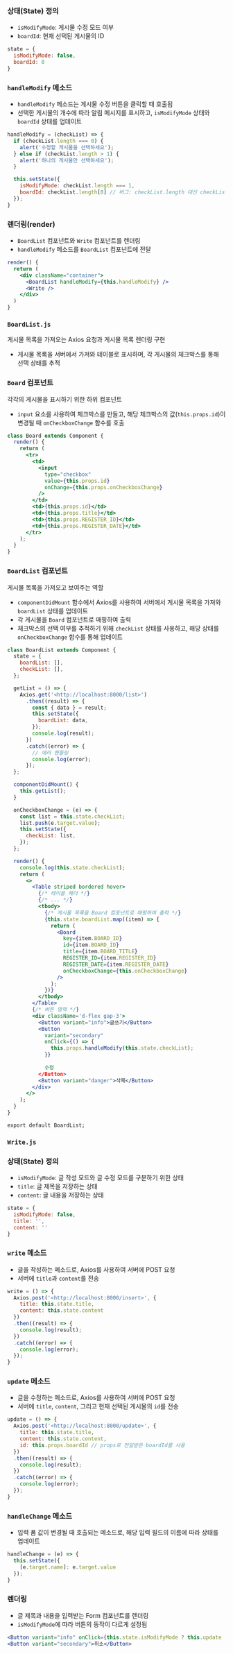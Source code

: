 ### **상태(State) 정의**

- `isModifyMode`: 게시물 수정 모드 여부
- `boardId`: 현재 선택된 게시물의 ID

```jsx
state = {
  isModifyMode: false,
  boardId: 0
}
```

### **`handleModify` 메소드**

- `handleModify` 메소드는 게시물 수정 버튼을 클릭할 때 호출됨
- 선택한 게시물의 개수에 따라 알림 메시지를 표시하고, `isModifyMode` 상태와 `boardId` 상태를 업데이트

```jsx
handleModify = (checkList) => {
  if (checkList.length === 0) {
    alert('수정할 게시물을 선택하세요');
  } else if (checkList.length > 1) {
    alert('하나의 게시물만 선택하세요');
  }

  this.setState({
    isModifyMode: checkList.length === 1,
    boardId: checkList.length[0] // 버그: checkList.length 대신 checkList[0]로 수정
  });
}

```

### 렌더링(render)

- `BoardList` 컴포넌트와 `Write` 컴포넌트를 렌더링
- `handleModify` 메소드를 `BoardList` 컴포넌트에 전달

```jsx
render() {
  return (
    <div className="container">
      <BoardList handleModify={this.handleModify} />
      <Write />
    </div>
  )
}

```


### `BoardList.js`

게시물 목록을 가져오는 Axios 요청과 게시물 목록 렌더링 구현

- 게시물 목록을 서버에서 가져와 테이블로 표시하며, 각 게시물의 체크박스를 통해 선택 상태를 추적

### `Board` 컴포넌트

각각의 게시물을 표시하기 위한 하위 컴포넌트

- `input` 요소를 사용하여 체크박스를 만들고, 해당 체크박스의 값(`this.props.id`)이 변경될 때 `onCheckboxChange` 함수를 호출

```jsx
class Board extends Component {
  render() {
    return (
      <tr>
        <td>
          <input
            type="checkbox"
            value={this.props.id}
            onChange={this.props.onCheckboxChange}
          />
        </td>
        <td>{this.props.id}</td>
        <td>{this.props.title}</td>
        <td>{this.props.REGISTER_ID}</td>
        <td>{this.props.REGISTER_DATE}</td>
      </tr>
    );
  }
}
```

### `BoardList` 컴포넌트

게시물 목록을 가져오고 보여주는 역할

- `componentDidMount` 함수에서 Axios를 사용하여 서버에서 게시물 목록을 가져와 `boardList` 상태를 업데이트
- 각 게시물을 `Board` 컴포넌트로 매핑하여 출력
- 체크박스의 선택 여부를 추적하기 위해 `checkList` 상태를 사용하고, 해당 상태를 `onCheckboxChange` 함수를 통해 업데이트

```jsx
class BoardList extends Component {
  state = {
    boardList: [],
    checkList: [],
  };

  getList = () => {
    Axios.get('<http://localhost:8000/list>')
      .then((result) => {
        const { data } = result;
        this.setState({
          boardList: data,
        });
        console.log(result);
      })
      .catch((error) => {
        // 에러 핸들링
        console.log(error);
      });
  };

  componentDidMount() {
    this.getList();
  }

  onCheckboxChange = (e) => {
    const list = this.state.checkList;
    list.push(e.target.value);
    this.setState({
      checkList: list,
    });
  };

  render() {
    console.log(this.state.checkList);
    return (
      <>
        <Table striped bordered hover>
          {/* 테이블 헤더 */}
          {/* ... */}
          <tbody>
            {/* 게시물 목록을 Board 컴포넌트로 매핑하여 출력 */}
            {this.state.boardList.map((item) => {
              return (
                <Board
                  key={item.BOARD_ID}
                  id={item.BOARD_ID}
                  title={item.BOARD_TITLE}
                  REGISTER_ID={item.REGISTER_ID}
                  REGISTER_DATE={item.REGISTER_DATE}
                  onCheckboxChange={this.onCheckboxChange}
                />
              );
            })}
          </tbody>
        </Table>
        {/* 버튼 영역 */}
        <div className='d-flex gap-3'>
          <Button variant="info">글쓰기</Button>
          <Button
            variant="secondary"
            onClick={() => {
              this.props.handleModify(this.state.checkList);
            }}
          
            수정
          </Button>
          <Button variant="danger">삭제</Button>
        </div>
      </>
    );
  }
}

export default BoardList;
```


### `Write.js`

### 상태(State) 정의

- `isModifyMode`: 글 작성 모드와 글 수정 모드를 구분하기 위한 상태
- `title`: 글 제목을 저장하는 상태
- `content`: 글 내용을 저장하는 상태

```jsx
state = {
  isModifyMode: false,
  title: '',
  content: ''
}
```

### `write` 메소드

- 글을 작성하는 메소드로, Axios를 사용하여 서버에 POST 요청
- 서버에 `title`과 `content`를 전송

```jsx
write = () => {
  Axios.post('<http://localhost:8000/insert>', {
    title: this.state.title,
    content: this.state.content
  })
  .then((result) => {
    console.log(result);
  })
  .catch((error) => {
    console.log(error);
  });
}
```

### `update` 메소드

- 글을 수정하는 메소드로, Axios를 사용하여 서버에 POST 요청
- 서버에 `title`, `content`, 그리고 현재 선택된 게시물의 `id`를 전송

```jsx
update = () => {
  Axios.post('<http://localhost:8000/update>', {
    title: this.state.title,
    content: this.state.content,
    id: this.props.boardId // props로 전달받은 boardId를 사용
  })
  .then((result) => {
    console.log(result);
  })
  .catch((error) => {
    console.log(error);
  });
}
```

### `handleChange` 메소드

- 입력 폼 값이 변경될 때 호출되는 메소드로, 해당 입력 필드의 이름에 따라 상태를 업데이트

```jsx
handleChange = (e) => {
  this.setState({
    [e.target.name]: e.target.value
  });
}
```

### 렌더링

- 글 제목과 내용을 입력받는 Form 컴포넌트를 렌더링
- `isModifyMode`에 따라 버튼의 동작이 다르게 설정됨

```jsx
<Button variant="info" onClick={this.state.isModifyMode ? this.update : this.write}>작성완료</Button>
<Button variant="secondary">취소</Button>
```